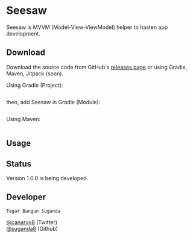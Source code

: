 Seesaw
====
Seesaw is MVVM (Model-View-ViewModel) helper to hasten app development.

<!--![](static/lxvi_logo.png)-->

Download
--------
Download the source code from GitHub's [releases page][1] or using Gradle, Maven, Jitpack (soon).

Using Gradle (Project):

```gradle
```

then, add Seesaw in Gradle (Module):

```gradle
```

Using Maven:

```xml
```

Usage
-----

Status
------
Version 1.0.0 is being developed.

Developer
------
```
Tegar Bangun Suganda
```

[@canaryv8][2] (Twitter)\
[@suganda8][3] (Github)

[1]: https://github.com/suganda8/seesaw/releases
[2]: https://twitter.com/canaryv8
[3]: https://github.com/suganda8
